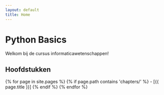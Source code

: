 ```yaml
---
layout: default
title: Home
---
```


# Python Basics

Welkom bij de cursus informaticawetenschappen!

## Hoofdstukken

{% for page in site.pages %}
  {% if page.path contains 'chapters/' %}
    - [{{ page.title }}]
  {% endif %}
{% endfor %}